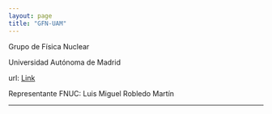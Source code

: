 ```yaml
---
layout: page
title: "GFN-UAM"
---
```


Grupo de Física Nuclear

Universidad Autónoma de Madrid

url: [Link]( )

Representante FNUC: Luis Miguel Robledo Martín

---
